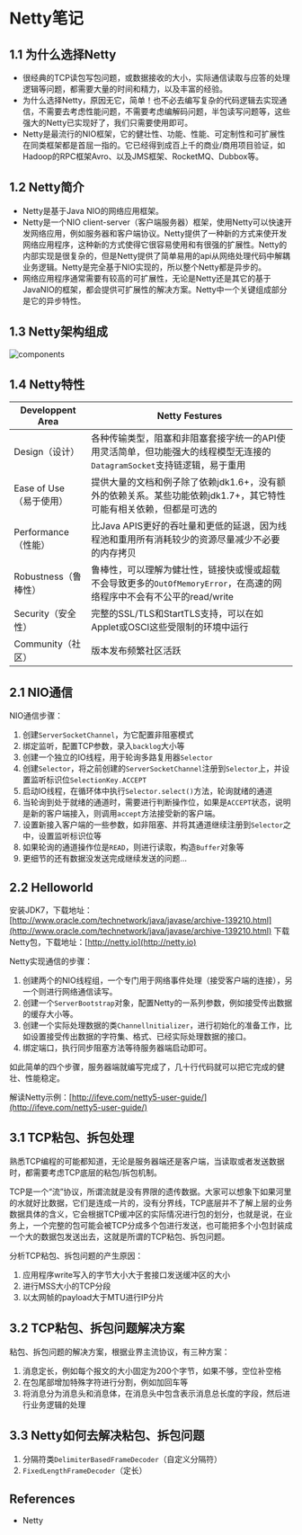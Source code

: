 # Netty笔记

## 1.1 为什么选择Netty
- 很经典的TCP读包写包问题，或数据接收的大小，实际通信读取与应答的处理逻辑等问题，都需要大量的时间和精力，以及丰富的经验。
- 为什么选择Netty，原因无它，简单！也不必去编写复杂的代码逻辑去实现通信，不需要去考虑性能问题，不需要考虑编解码问题，半包读写问题等，这些强大的Netty已实现好了，我们只需要使用即可。
- Netty是最流行的NIO框架，它的健壮性、功能、性能、可定制性和可扩展性在同类框架都是首屈一指的。它已经得到成百上千的商业/商用项目验证，如Hadoop的RPC框架Avro、以及JMS框架、RocketMQ、Dubbox等。

## 1.2 Netty简介
- Netty是基于Java NIO的网络应用框架。
- Netty是一个NIO client-server（客户端服务器）框架，使用Netty可以快速开发网络应用，例如服务器和客户端协议。Netty提供了一种新的方式来使开发网络应用程序，这种新的方式使得它很容易使用和有很强的扩展性。Netty的内部实现是很复杂的，但是Netty提供了简单易用的api从网络处理代码中解耦业务逻辑。Netty是完全基于NIO实现的，所以整个Netty都是异步的。
- 网络应用程序通常需要有较高的可扩展性，无论是Netty还是其它的基于JavaNIO的框架，都会提供可扩展性的解决方案。Netty中一个关键组成部分是它的异步特性。

## 1.3 Netty架构组成
![components](https://netty.io/images/components.png)

## 1.4 Netty特性
Developpent Area | Netty Festures
----|-------
Design（设计） | 各种传输类型，阻塞和非阻塞套接字统一的API使用灵活简单，但功能强大的线程模型无连接的`DatagramSocket`支持链逻辑，易于重用
Ease of Use（易于使用） | 提供大量的文档和例子除了依赖jdk1.6+，没有额外的依赖关系。某些功能依赖jdk1.7+，其它特性可能有相关依赖，但都是可选的
Performance（性能） | 比Java APIS更好的吞吐量和更低的延退，因为线程池和重用所有消耗较少的资源尽量减少不必要的内存拷贝
Robustness（鲁棒性） | 鲁棒性，可以理解为健壮性，链接快或慢或超载不会导致更多的`OutOfMemoryError`，在高速的网络程序中不会有不公平的read/write
Security（安全性） | 完整的SSL/TLS和StartTLS支持，可以在如Applet或OSCI这些受限制的环境中运行
Community（社区） | 版本发布频繁社区活跃

## 2.1 NIO通信
NIO通信步骤：
1. 创建`ServerSocketChannel`，为它配置非阻塞模式
2. 绑定监听，配置TCP参数，录入`backlog`大小等
3. 创建一个独立的IO线程，用于轮询多路复用器`Selector`
4. 创建`Selector`，将之前创建的`ServerSocketChannel`注册到`Selector`上，并设置监听标识位`SelectionKey.ACCEPT`
5. 启动IO线程，在循环体中执行`Selector.select()`方法，轮询就绪的通道
6. 当轮询到处于就绪的通道时，需要进行判断操作位，如果是`ACCEPT`状态，说明是新的客户端接入，则调用`accept`方法接受新的客户端。
7. 设置新接入客户端的一些参数，如非阻塞、并将其通道继续注册到`Selector`之中，设置监听标识位等
8. 如果轮询的通道操作位是`READ`，则进行读取，构造`Buffer`对象等
9. 更细节的还有数据没发送完成继续发送的问题...

## 2.2 Helloworld
安装JDK7，下载地址：[http://www.oracle.com/technetwork/java/javase/archive-139210.html](http://www.oracle.com/technetwork/java/javase/archive-139210.html)
下载Netty包，下载地址：[http://netty.io](http://netty.io)

Netty实现通信的步骤：
1. 创建两个的NIO线程组，一个专门用于网络事件处理（接受客户端的连接），另一个则进行网络通信读写。
2. 创建一个`ServerBootstrap`对象，配置Netty的一系列参数，例如接受传出数据的缓存大小等。
3. 创建一个实际处理数据的类`Channellnitializer`，进行初始化的准备工作，比如设置接受传出数据的字符集、格式、已经实际处理数据的接口。
4. 绑定端口，执行同步阻塞方法等待服务器端启动即可。

如此简单的四个步骤，服务器端就编写完成了，几十行代码就可以把它完成的健壮、性能稳定。

解读Netty示例：[http://ifeve.com/netty5-user-guide/](http://ifeve.com/netty5-user-guide/)

## 3.1 TCP粘包、拆包处理
熟悉TCP编程的可能都知道，无论是服务器端还是客户端，当读取或者发送数据时，都需要考虑TCP底层的粘包/拆包机制。

TCP是一个“流”协议，所谓流就是没有界限的遗传数据。大家可以想象下如果河里的水就好比数据，它们是连成一片的，没有分界线，TCP底层并不了解上层的业务数据具体的含义，它会根据TCP缓冲区的实际情况进行包的划分，也就是说，在业务上，一个完整的包可能会被TCP分成多个包进行发送，也可能把多个小包封装成一个大的数据包发送出去，这就是所谓的TCP粘包、拆包问题。

分析TCP粘包、拆包问题的产生原因：
1. 应用程序write写入的字节大小大于套接口发送缓冲区的大小
2. 进行MSS大小的TCP分段
3. 以太网帧的payload大于MTU进行IP分片

## 3.2 TCP粘包、拆包问题解决方案
粘包、拆包问题的解决方案，根据业界主流协议，有三种方案：
1. 消息定长，例如每个报文的大小固定为200个字节，如果不够，空位补空格
1. 在包尾部增加特殊字符进行分割，例如加回车等
1. 将消息分为消息头和消息体，在消息头中包含表示消息总长度的字段，然后进行业务逻辑的处理

## 3.3 Netty如何去解决粘包、拆包问题
1. 分隔符类`DelimiterBasedFrameDecoder`（自定义分隔符）
1. `FixedLengthFrameDecoder`（定长）


## References
- Netty
